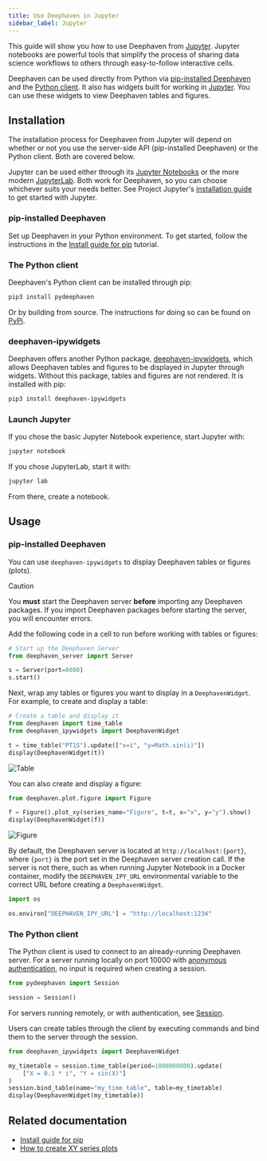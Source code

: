 ```yaml
---
title: Use Deephaven in Jupyter
sidebar_label: Jupyter
---
```


This guide will show you how to use Deephaven from [Jupyter](https://jupyter.org/). Jupyter notebooks are powerful tools that simplify the process of sharing data science workflows to others through easy-to-follow interactive cells.

Deephaven can be used directly from Python via [pip-installed Deephaven](../getting-started/pip-install.md) and the [Python client](/core/client-api/python/). It also has widgets built for working in [Jupyter](https://jupyter.org/). You can use these widgets to view Deephaven tables and figures.

## Installation

The installation process for Deephaven from Jupyter will depend on whether or not you use the server-side API (pip-installed Deephaven) or the Python client. Both are covered below.

Jupyter can be used either through its [Jupyter Notebooks](https://jupyter-notebook.readthedocs.io/en/latest/) or the more modern [JupyterLab](https://jupyterlab.readthedocs.io/en/latest/). Both work for Deephaven, so you can choose whichever suits your needs better. See Project Jupyter's [installation guide](https://jupyter.org/install) to get started with Jupyter.

### pip-installed Deephaven

Set up Deephaven in your Python environment. To get started, follow the instructions in the [Install guide for pip](../getting-started/pip-install.md) tutorial.

### The Python client

Deephaven's Python client can be installed through pip:

```sh
pip3 install pydeephaven
```

Or by building from source. The instructions for doing so can be found on [PyPi](https://pypi.org/project/pydeephaven/).

### deephaven-ipywidgets

Deephaven offers another Python package, [deephaven-ipywidgets](https://pypi.org/project/deephaven-ipywidgets/), which allows Deephaven tables and figures to be displayed in Jupyter through widgets. Without this package, tables and figures are not rendered. It is installed with pip:

```sh
pip3 install deephaven-ipywidgets
```

### Launch Jupyter

If you chose the basic Jupyter Notebook experience, start Jupyter with:

```sh
jupyter notebook
```

If you chose JupyterLab, start it with:

```sh
jupyter lab
```

From there, create a notebook.

## Usage

### pip-installed Deephaven

You can use `deephaven-ipywidgets` to display Deephaven tables or figures (plots).

> [!CAUTION]
> You **must** start the Deephaven server **before** importing any Deephaven packages. If you import Deephaven packages before starting the server, you will encounter errors.

Add the following code in a cell to run before working with tables or figures:

```python skip-test
# Start up the Deephaven Server
from deephaven_server import Server

s = Server(port=8080)
s.start()
```

Next, wrap any tables or figures you want to display in a `DeephavenWidget`. For example, to create and display a table:

```python skip-test
# Create a table and display it
from deephaven import time_table
from deephaven_ipywidgets import DeephavenWidget

t = time_table("PT1S").update(["x=i", "y=Math.sin(i)"])
display(DeephavenWidget(t))
```

![Table](../assets/how-to/jupyter/table.png)

You can also create and display a figure:

```python skip-test
from deephaven.plot.figure import Figure

f = Figure().plot_xy(series_name="Figure", t=t, x="x", y="y").show()
display(DeephavenWidget(f))
```

![Figure](../assets/how-to/jupyter/figure.png)

By default, the Deephaven server is located at `http://localhost:{port}`, where `{port}` is the port set in the Deephaven server creation call. If the server is not there, such as when running Jupyter Notebook in a Docker container, modify the `DEEPHAVEN_IPY_URL` environmental variable to the correct URL before creating a `DeephavenWidget`.

```python skip-test
import os

os.environ["DEEPHAVEN_IPY_URL"] = "http://localhost:1234"
```

### The Python client

The Python client is used to connect to an already-running Deephaven server. For a server running locally on port 10000 with [anonymous authentication](./authentication/auth-anon.md), no input is required when creating a session.

```python skip-test
from pydeephaven import Session

session = Session()
```

For servers running remotely, or with authentication, see [Session](/core/client-api/python/code/pydeephaven.html#pydeephaven.Session).

Users can create tables through the client by executing commands and bind them to the server through the session.

```python skip-test
from deephaven_ipywidgets import DeephavenWidget

my_timetable = session.time_table(period=1000000000).update(
    ["X = 0.1 * i", "Y = sin(X)"]
)
session.bind_table(name="my_time_table", table=my_timetable)
display(DeephavenWidget(my_timetable))
```

<!-- TODO: Link to Python client docs when they exist (not pydocs) -->

## Related documentation

- [Install guide for pip](../getting-started/pip-install.md)
- [How to create XY series plots](./plotting/api-plotting.md#xy-series)
